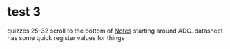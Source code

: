 # test 3
quizzes 25-32
scroll to the bottom of [Notes](https://github.com/toluk-26/2564-Notes/blob/main/ECE%202564%20Notes.md) starting around ADC.
datasheet has some quick register values for things
